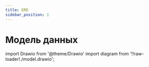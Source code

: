 ```yaml
---
title: ERD
sidebar_position: 1
---
```


# Модель данных

import Drawio from '@theme/Drawio'
import diagram from '!!raw-loader!./model.drawio';

<Drawio content={diagram} editable={false} />